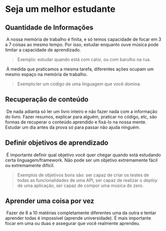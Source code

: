 # Seja um melhor estudante

## Quantidade de Informações

​ A nossa memória de trabalho é finita, e só temos capacidade de focar em 3 a 7 coisas ao mesmo tempo. Por isso, estudar enquanto ouve música pode limitar a capacidade de aprendizado.

> Exemplo: estudar quando está com calor, ou com barulho na rua.

​ À medida que praticamos a mesma tarefa, diferentes ações ocupam um mesmo espaço na memória de trabalho.

> Exemplo:ler um código de uma linguagem que você domina.

## Recuperação de conteúdo

​ De nada adianta só ler um livro inteiro e não fazer nada com a informação do livro. Fazer resumos, explicar para alguém, praticar no código, etc, são formas de recuperar o conteúdo aprendido e fixá-lo na nossa mente. Estudar um dia antes da prova só para passar não ajuda ninguém.

## Definir objetivos de aprendizado

​ É importante definir qual objetivo você quer chegar quando está estudando certa linguagem/framework. Não pode ser um objetivo extremamente fácil ou extremamente difícil.

> Exemplos de objetivos bons são: ser capaz de criar os testes de todas as funcionalidades de uma API, ser capaz de realizar o _deploy_ de uma aplicação, ser capaz de compor uma música do zero.

## Aprender uma coisa por vez

​ Fazer de 8 a 10 matérias completamente diferentes uma da outra e tentar aprender todas é impossível \(aprende universidade\). É mais importante focar em uma ou duas e assegurar que você realmente aprendeu.


